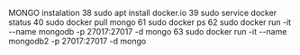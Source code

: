 MONGO instalation
   38  sudo apt install docker.io
   39  sudo service docker status
   40  sudo docker pull mongo
   61  sudo docker ps
   62  sudo docker run -it --name mongodb -p 27017:27017 -d mongo
   63  sudo docker run -it --name mongodb2 -p 27017:27017 -d mongo
